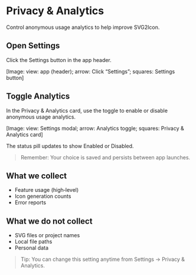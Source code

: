 # Privacy & Analytics

Control anonymous usage analytics to help improve SVG2Icon.

## Open Settings
Click the Settings button in the app header.

[Image: view: app (header); arrow: Click “Settings”; squares: Settings button]

## Toggle Analytics
In the Privacy & Analytics card, use the toggle to enable or disable anonymous usage analytics.

[Image: view: Settings modal; arrow: Analytics toggle; squares: Privacy & Analytics card]

The status pill updates to show Enabled or Disabled.

> Remember: Your choice is saved and persists between app launches.

## What we collect
- Feature usage (high‑level)
- Icon generation counts
- Error reports

## What we do not collect
- SVG files or project names
- Local file paths
- Personal data

> Tip: You can change this setting anytime from Settings → Privacy & Analytics.


